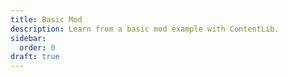```yaml
---
title: Basic Mod
description: Learn from a basic mod example with ContentLib.
sidebar:
  order: 0
draft: true
---
```

